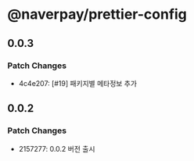 # @naverpay/prettier-config

## 0.0.3

### Patch Changes

- 4c4e207: [#19] 패키지별 메타정보 추가

## 0.0.2

### Patch Changes

- 2157277: 0.0.2 버전 출시
